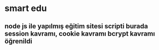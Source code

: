 # smart edu


## node js ile yapılmış eğitim sitesi scripti burada session kavramı, cookie kavramı bcrypt kavramı öğrenildi
